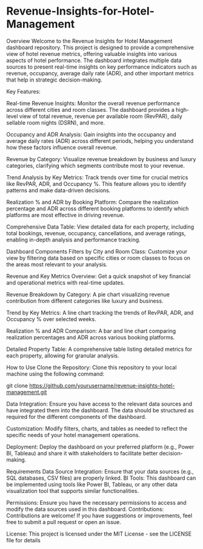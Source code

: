 # Revenue-Insights-for-Hotel-Management
Overview
Welcome to the Revenue Insights for Hotel Management dashboard repository. This project is designed to provide a comprehensive view of hotel revenue metrics, offering valuable insights into various aspects of hotel performance. The dashboard integrates multiple data sources to present real-time insights on key performance indicators such as revenue, occupancy, average daily rate (ADR), and other important metrics that help in strategic decision-making.

Key Features:


Real-time Revenue Insights: Monitor the overall revenue performance across different cities and room classes. The dashboard provides a high-level view of total revenue, revenue per available room (RevPAR), daily sellable room nights (DSRN), and more.

Occupancy and ADR Analysis: Gain insights into the occupancy and average daily rates (ADR) across different periods, helping you understand how these factors influence overall revenue.

Revenue by Category: Visualize revenue breakdown by business and luxury categories, clarifying which segments contribute most to your revenue.

Trend Analysis by Key Metrics: Track trends over time for crucial metrics like RevPAR, ADR, and Occupancy %. This feature allows you to identify patterns and make data-driven decisions.

Realization % and ADR by Booking Platform: Compare the realization percentage and ADR across different booking platforms to identify which platforms are most effective in driving revenue.

Comprehensive Data Table: View detailed data for each property, including total bookings, revenue, occupancy, cancellations, and average ratings, enabling in-depth analysis and performance tracking.

Dashboard Components
Filters by City and Room Class: Customize your view by filtering data based on specific cities or room classes to focus on the areas most relevant to your analysis.

Revenue and Key Metrics Overview: Get a quick snapshot of key financial and operational metrics with real-time updates.

Revenue Breakdown by Category: A pie chart visualizing revenue contribution from different categories like luxury and business.

Trend by Key Metrics: A line chart tracking the trends of RevPAR, ADR, and Occupancy % over selected weeks.

Realization % and ADR Comparison: A bar and line chart comparing realization percentages and ADR across various booking platforms.

Detailed Property Table: A comprehensive table listing detailed metrics for each property, allowing for granular analysis.

How to Use
Clone the Repository: Clone this repository to your local machine using the following command:

git clone https://github.com/yourusername/revenue-insights-hotel-management.git


Data Integration: Ensure you have access to the relevant data sources and have integrated them into the dashboard. The data should be structured as required for the different components of the dashboard.

Customization: Modify filters, charts, and tables as needed to reflect the specific needs of your hotel management operations.

Deployment: Deploy the dashboard on your preferred platform (e.g., Power BI, Tableau) and share it with stakeholders to facilitate better decision-making.

Requirements
Data Source Integration: Ensure that your data sources (e.g., SQL databases, CSV files) are properly linked.
BI Tools: This dashboard can be implemented using tools like Power BI, Tableau, or any other data visualization tool that supports similar functionalities.

Permissions: Ensure you have the necessary permissions to access and modify the data sources used in this dashboard.
Contributions:
Contributions are welcome! If you have suggestions or improvements, feel free to submit a pull request or open an issue.

License:
This project is licensed under the MIT License - see the LICENSE file for details
